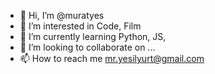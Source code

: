 - 👋 Hi, I’m @muratyes
- 👀 I’m interested in Code, Film
- 🌱 I’m currently learning Python, JS, 
- 💞️ I’m looking to collaborate on ...
- 📫 How to reach me mr.yesilyurt@gmail.com

<!---
muratyes/muratyes is a ✨ special ✨ repository because its `README.md` (this file) appears on your GitHub profile.
You can click the Preview link to take a look at your changes.
--->
